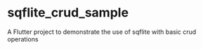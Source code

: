 # sqflite_crud_sample

A Flutter project to demonstrate the use of sqflite with basic crud operations